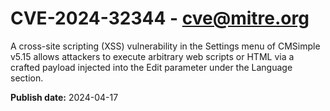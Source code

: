 # CVE-2024-32344 - cve@mitre.org

A cross-site scripting (XSS) vulnerability in the Settings menu of CMSimple v5.15 allows attackers to execute arbitrary web scripts or HTML via a crafted payload injected into the Edit parameter under the Language section.

**Publish date:** 2024-04-17
